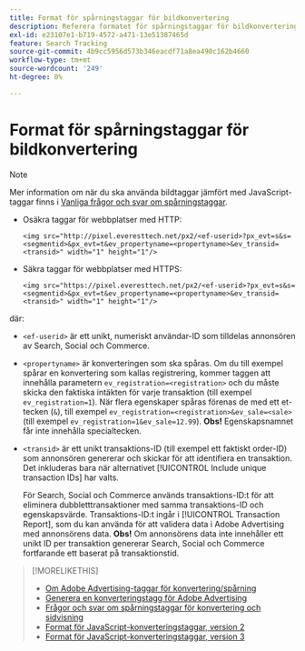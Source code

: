 ```yaml
---
title: Format för spårningstaggar för bildkonvertering
description: Referera formatet för spårningstaggar för bildkonvertering.
exl-id: e23107e1-b719-4572-a471-13e51387465d
feature: Search Tracking
source-git-commit: 4b9cc5956d573b346eacdf71a8ea490c162b4660
workflow-type: tm+mt
source-wordcount: '249'
ht-degree: 0%

---
```


# Format för spårningstaggar för bildkonvertering

>[!NOTE]
>
>Mer information om när du ska använda bildtaggar jämfört med JavaScript-taggar finns i [Vanliga frågor och svar om spårningstaggar](/help/search-social-commerce/tracking/faqs-conversion-page-view-tracking-tags.md).

* Osäkra taggar för webbplatser med HTTP:

  `<img src="http://pixel.everesttech.net/px2/<ef-userid>?px_evt=s&s=<segmentid>&px_evt=t&ev_propertyname=<propertyname>&ev_transid=<transid>" width="1" height="1"/>`

* Säkra taggar för webbplatser med HTTPS:

  `<img src="https://pixel.everesttech.net/px2/<ef-userid>?px_evt=s&s=<segmentid>&px_evt=t&ev_propertyname=<propertyname>&ev_transid=<transid>" width="1" height="1"/>`

där:

* `<ef-userid>` är ett unikt, numeriskt användar-ID som tilldelas annonsören av Search, Social och Commerce.

* `<propertyname>` är konverteringen som ska spåras. Om du till exempel spårar en konvertering som kallas registrering, kommer taggen att innehålla parametern `ev_registration=<registration>` och du måste skicka den faktiska intäkten för varje transaktion (till exempel `ev_registration=1`). När flera egenskaper spåras förenas de med ett et-tecken (`&`), till exempel `ev_registration=<registration>&ev_sale=<sale>` (till exempel `ev_registration=1&ev_sale=12.99`). **Obs!** Egenskapsnamnet får inte innehålla specialtecken.

* `<transid>` är ett unikt transaktions-ID (till exempel ett faktiskt order-ID) som annonsören genererar och skickar för att identifiera en transaktion. Det inkluderas bara när alternativet [!UICONTROL Include unique transaction IDs] har valts.

  För Search, Social och Commerce används transaktions-ID:t för att eliminera dubbletttransaktioner med samma transaktions-ID och egenskapsvärde. Transaktions-ID:t ingår i [!UICONTROL Transaction Report], som du kan använda för att validera data i Adobe Advertising med annonsörens data. **Obs!** Om annonsörens data inte innehåller ett unikt ID per transaktion genererar Search, Social och Commerce fortfarande ett baserat på transaktionstid.

<!-- add more links -->

>[!MORELIKETHIS]
>
>* [Om Adobe Advertising-taggar för konvertering/spårning](/help/search-social-commerce/tracking/conversion-tracking-advertising.md)
>* [Generera en konverteringstagg för Adobe Advertising](/help/search-social-commerce/tools/conversion-tag-generate.md)
>* [Frågor och svar om spårningstaggar för konvertering och sidvisning](/help/search-social-commerce/tracking/faqs-conversion-page-view-tracking-tags.md)
>* [Format för JavaScript-konverteringstaggar, version 2](format-conversion-tag-jsv2.md)
>* [Format för JavaScript-konverteringstaggar, version 3](format-conversion-tag-jsv3.md)
